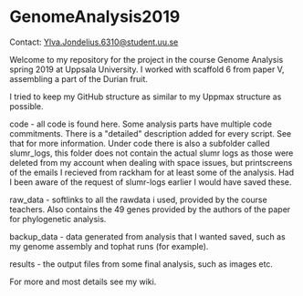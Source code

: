 # GenomeAnalysis2019
Contact: Ylva.Jondelius.6310@student.uu.se

Welcome to my repository for the project in the course Genome Analysis spring 2019 at Uppsala University. 
I worked with scaffold 6 from paper V, assembling a part of the Durian fruit. 

I tried to keep my GitHub structure as similar to my Uppmax structure as possible. 

code - all code is found here. Some analysis parts have multiple code commitments. There is a "detailed" description added for every script. See that for more information. Under code there is also a subfolder called slumr_logs, this folder does not contain the actual slumr logs as those were deleted from my account when dealing with space issues, but printscreens of the emails I recieved from rackham for at least some of the analysis. Had I been aware of the request of slumr-logs earlier I would have saved these. 

raw_data - softlinks to all the rawdata i used, provided by the course teachers. Also contains the 49 genes provided by the authors of the paper for phylogenetic analysis. 

backup_data - data generated from analysis that I wanted saved, such as my genome assembly and tophat runs (for example). 

results - the output files from some final analysis, such as images etc. 

For more and most details see my wiki. 





